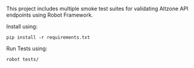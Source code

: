 This project includes multiple smoke test suites for validating Altzone API endpoints using Robot Framework.

Install using:

    pip install -r requirements.txt

Run Tests using:

    robot tests/
